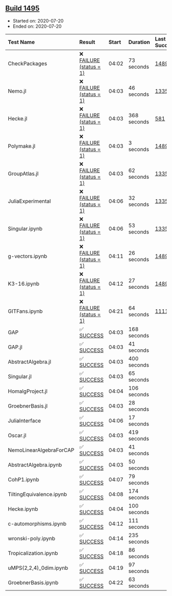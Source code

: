 ## [Build 1495](https://oscarci.mathematik.uni-kl.de/job/oscar-julia-1.4/1495/)

* Started on: 2020-07-20
* Ended on: 2020-07-20

| Test Name    | Result | Start | Duration | Last Success | First Failure |
|:-------------|:-------|:------|:---------|:-------------|:--------------|
| CheckPackages | ❌ [FAILURE (status = 1)](https://oscarci.mathematik.uni-kl.de/job/oscar-julia-1.4/1495/artifact/logs/build-1495/CheckPackages.log) | 04:02 | 73 seconds | [1489](https://oscarci.mathematik.uni-kl.de/job/oscar-julia-1.4/1489/) | [1490](https://oscarci.mathematik.uni-kl.de/job/oscar-julia-1.4/1490/) |
| Nemo.jl | ❌ [FAILURE (status = 1)](https://oscarci.mathematik.uni-kl.de/job/oscar-julia-1.4/1495/artifact/logs/build-1495/Nemo.jl.log) | 04:03 | 46 seconds | [1335](https://oscarci.mathematik.uni-kl.de/job/oscar-julia-1.4/1335/) | [1336](https://oscarci.mathematik.uni-kl.de/job/oscar-julia-1.4/1336/) |
| Hecke.jl | ❌ [FAILURE (status = 1)](https://oscarci.mathematik.uni-kl.de/job/oscar-julia-1.4/1495/artifact/logs/build-1495/Hecke.jl.log) | 04:03 | 368 seconds | [581](https://oscarci.mathematik.uni-kl.de/job/oscar-julia-1.4/581/) | [582](https://oscarci.mathematik.uni-kl.de/job/oscar-julia-1.4/582/) |
| Polymake.jl | ❌ [FAILURE (status = 1)](https://oscarci.mathematik.uni-kl.de/job/oscar-julia-1.4/1495/artifact/logs/build-1495/Polymake.jl.log) | 04:03 | 3 seconds | [1489](https://oscarci.mathematik.uni-kl.de/job/oscar-julia-1.4/1489/) | [1490](https://oscarci.mathematik.uni-kl.de/job/oscar-julia-1.4/1490/) |
| GroupAtlas.jl | ❌ [FAILURE (status = 1)](https://oscarci.mathematik.uni-kl.de/job/oscar-julia-1.4/1495/artifact/logs/build-1495/GroupAtlas.jl.log) | 04:03 | 62 seconds | [1335](https://oscarci.mathematik.uni-kl.de/job/oscar-julia-1.4/1335/) | [1336](https://oscarci.mathematik.uni-kl.de/job/oscar-julia-1.4/1336/) |
| JuliaExperimental | ❌ [FAILURE (status = 1)](https://oscarci.mathematik.uni-kl.de/job/oscar-julia-1.4/1495/artifact/logs/build-1495/JuliaExperimental.log) | 04:06 | 32 seconds | [1335](https://oscarci.mathematik.uni-kl.de/job/oscar-julia-1.4/1335/) | [1336](https://oscarci.mathematik.uni-kl.de/job/oscar-julia-1.4/1336/) |
| Singular.ipynb | ❌ [FAILURE (status = 1)](https://oscarci.mathematik.uni-kl.de/job/oscar-julia-1.4/1495/artifact/logs/build-1495/Singular.ipynb.log) | 04:06 | 53 seconds | [1335](https://oscarci.mathematik.uni-kl.de/job/oscar-julia-1.4/1335/) | [1336](https://oscarci.mathematik.uni-kl.de/job/oscar-julia-1.4/1336/) |
| g-vectors.ipynb | ❌ [FAILURE (status = 1)](https://oscarci.mathematik.uni-kl.de/job/oscar-julia-1.4/1495/artifact/logs/build-1495/g-vectors.ipynb.log) | 04:11 | 26 seconds | [1489](https://oscarci.mathematik.uni-kl.de/job/oscar-julia-1.4/1489/) | [1490](https://oscarci.mathematik.uni-kl.de/job/oscar-julia-1.4/1490/) |
| K3-16.ipynb | ❌ [FAILURE (status = 1)](https://oscarci.mathematik.uni-kl.de/job/oscar-julia-1.4/1495/artifact/logs/build-1495/K3-16.ipynb.log) | 04:12 | 27 seconds | [1489](https://oscarci.mathematik.uni-kl.de/job/oscar-julia-1.4/1489/) | [1490](https://oscarci.mathematik.uni-kl.de/job/oscar-julia-1.4/1490/) |
| GITFans.ipynb | ❌ [FAILURE (status = 1)](https://oscarci.mathematik.uni-kl.de/job/oscar-julia-1.4/1495/artifact/logs/build-1495/GITFans.ipynb.log) | 04:21 | 64 seconds | [1111](https://oscarci.mathematik.uni-kl.de/job/oscar-julia-1.4/1111/) | [1112](https://oscarci.mathematik.uni-kl.de/job/oscar-julia-1.4/1112/) |
| GAP | ✅ [SUCCESS](https://oscarci.mathematik.uni-kl.de/job/oscar-julia-1.4/1495/artifact/logs/build-1495/GAP.log) | 04:03 | 168 seconds |  |  |
| GAP.jl | ✅ [SUCCESS](https://oscarci.mathematik.uni-kl.de/job/oscar-julia-1.4/1495/artifact/logs/build-1495/GAP.jl.log) | 04:03 | 41 seconds |  |  |
| AbstractAlgebra.jl | ✅ [SUCCESS](https://oscarci.mathematik.uni-kl.de/job/oscar-julia-1.4/1495/artifact/logs/build-1495/AbstractAlgebra.jl.log) | 04:03 | 400 seconds |  |  |
| Singular.jl | ✅ [SUCCESS](https://oscarci.mathematik.uni-kl.de/job/oscar-julia-1.4/1495/artifact/logs/build-1495/Singular.jl.log) | 04:03 | 65 seconds |  |  |
| HomalgProject.jl | ✅ [SUCCESS](https://oscarci.mathematik.uni-kl.de/job/oscar-julia-1.4/1495/artifact/logs/build-1495/HomalgProject.jl.log) | 04:04 | 106 seconds |  |  |
| GroebnerBasis.jl | ✅ [SUCCESS](https://oscarci.mathematik.uni-kl.de/job/oscar-julia-1.4/1495/artifact/logs/build-1495/GroebnerBasis.jl.log) | 04:03 | 28 seconds |  |  |
| JuliaInterface | ✅ [SUCCESS](https://oscarci.mathematik.uni-kl.de/job/oscar-julia-1.4/1495/artifact/logs/build-1495/JuliaInterface.log) | 04:06 | 17 seconds |  |  |
| Oscar.jl | ✅ [SUCCESS](https://oscarci.mathematik.uni-kl.de/job/oscar-julia-1.4/1495/artifact/logs/build-1495/Oscar.jl.log) | 04:03 | 419 seconds |  |  |
| NemoLinearAlgebraForCAP | ✅ [SUCCESS](https://oscarci.mathematik.uni-kl.de/job/oscar-julia-1.4/1495/artifact/logs/build-1495/NemoLinearAlgebraForCAP.log) | 04:03 | 41 seconds |  |  |
| AbstractAlgebra.ipynb | ✅ [SUCCESS](https://oscarci.mathematik.uni-kl.de/job/oscar-julia-1.4/1495/artifact/logs/build-1495/AbstractAlgebra.ipynb.log) | 04:03 | 50 seconds |  |  |
| CohP1.ipynb | ✅ [SUCCESS](https://oscarci.mathematik.uni-kl.de/job/oscar-julia-1.4/1495/artifact/logs/build-1495/CohP1.ipynb.log) | 04:07 | 79 seconds |  |  |
| TiltingEquivalence.ipynb | ✅ [SUCCESS](https://oscarci.mathematik.uni-kl.de/job/oscar-julia-1.4/1495/artifact/logs/build-1495/TiltingEquivalence.ipynb.log) | 04:08 | 174 seconds |  |  |
| Hecke.ipynb | ✅ [SUCCESS](https://oscarci.mathematik.uni-kl.de/job/oscar-julia-1.4/1495/artifact/logs/build-1495/Hecke.ipynb.log) | 04:04 | 100 seconds |  |  |
| c-automorphisms.ipynb | ✅ [SUCCESS](https://oscarci.mathematik.uni-kl.de/job/oscar-julia-1.4/1495/artifact/logs/build-1495/c-automorphisms.ipynb.log) | 04:12 | 111 seconds |  |  |
| wronski-poly.ipynb | ✅ [SUCCESS](https://oscarci.mathematik.uni-kl.de/job/oscar-julia-1.4/1495/artifact/logs/build-1495/wronski-poly.ipynb.log) | 04:14 | 235 seconds |  |  |
| Tropicalization.ipynb | ✅ [SUCCESS](https://oscarci.mathematik.uni-kl.de/job/oscar-julia-1.4/1495/artifact/logs/build-1495/Tropicalization.ipynb.log) | 04:18 | 86 seconds |  |  |
| uMPS(2,2,4)_0dim.ipynb | ✅ [SUCCESS](https://oscarci.mathematik.uni-kl.de/job/oscar-julia-1.4/1495/artifact/logs/build-1495/uMPS-2-2-4-_0dim.ipynb.log) | 04:19 | 97 seconds |  |  |
| GroebnerBasis.ipynb | ✅ [SUCCESS](https://oscarci.mathematik.uni-kl.de/job/oscar-julia-1.4/1495/artifact/logs/build-1495/GroebnerBasis.ipynb.log) | 04:22 | 63 seconds |  |  |
